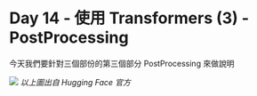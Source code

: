 # Day 14 - 使用 Transformers (3) - PostProcessing

今天我們要針對三個部份的第三個部分 PostProcessing 來做說明

![](C:\Users\User\Pictures\postprocessing.jpg)
_以上圖出自 Hugging Face 官方_

